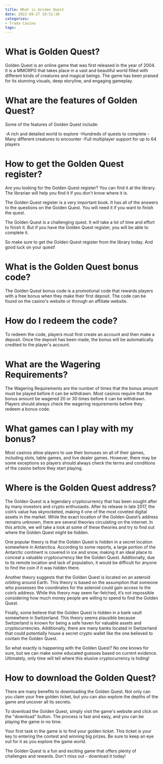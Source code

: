 ```yaml
---
title: What is Golden Quest
date: 2022-09-27 19:51:30
categories:
- Trada Casino
tags:
---
```



#  What is Golden Quest?

Golden Quest is an online game that was first released in the year of 2004. It is a MMORPG that takes place in a vast and beautiful world filled with different kinds of creatures and magical beings. The game has been praised for its stunning visuals, deep storyline, and engaging gameplay.

# What are the features of Golden Quest?

Some of the features of Golden Quest include:

-A rich and detailed world to explore
-Hundreds of quests to complete
-Many different creatures to encounter
-Full multiplayer support for up to 64 players

#  How to get the Golden Quest register?

Are you looking for the Golden Quest register? You can find it at the library. The librarian will help you find it if you don't know where it is.

The Golden Quest register is a very important book. It has all of the answers to the questions on the Golden Quest. You will need it if you want to finish the quest.

The Golden Quest is a challenging quest. It will take a lot of time and effort to finish it. But if you have the Golden Quest register, you will be able to complete it.

So make sure to get the Golden Quest register from the library today. And good luck on your quest!

#  What is the Golden Quest bonus code?

The Golden Quest bonus code is a promotional code that rewards players with a free bonus when they make their first deposit. The code can be found on the casino's website or through an affiliate website.

# How do I redeem the code?

To redeem the code, players must first create an account and then make a deposit. Once the deposit has been made, the bonus will be automatically credited to the player's account.

# What are the Wagering Requirements?

The Wagering Requirements are the number of times that the bonus amount must be played before it can be withdrawn. Most casinos require that the bonus amount be wagered 20 or 30 times before it can be withdrawn. Players should always check the wagering requirements before they redeem a bonus code.

# What games can I play with my bonus?

Most casinos allow players to use their bonuses on all of their games, including slots, table games, and live dealer games. However, there may be some exceptions so players should always check the terms and conditions of the casino before they start playing.

#  Where is the Golden Quest address?

The Golden Quest is a legendary cryptocurrency that has been sought after by many investors and crypto enthusiasts. After its release in late 2017, the coin’s value has skyrocketed, making it one of the most coveted digital assets in the market. While the exact location of the Golden Quest’s address remains unknown, there are several theories circulating on the internet. In this article, we will take a look at some of these theories and try to find out where the Golden Quest might be hidden.

One popular theory is that the Golden Quest is hidden in a secret location somewhere in Antarctica. According to some reports, a large portion of the Antarctic continent is covered in ice and snow, making it an ideal place to conceal a valuable cryptocurrency like the Golden Quest. Additionally, due to its remote location and lack of population, it would be difficult for anyone to find the coin if it was hidden there.

Another theory suggests that the Golden Quest is located on an asteroid orbiting around Earth. This theory is based on the assumption that someone who possesses the coordinates for the asteroid could gain access to the coin’s address. While this theory may seem far-fetched, it’s not impossible considering how much money people are willing to spend to find the Golden Quest.

Finally, some believe that the Golden Quest is hidden in a bank vault somewhere in Switzerland. This theory seems plausible because Switzerland is known for being a safe haven for valuable assets and cryptocurrencies. Additionally, there are many banks located in Switzerland that could potentially house a secret crypto wallet like the one believed to contain the Golden Quest.

So what exactly is happening with the Golden Quest? No one knows for sure, but we can make some educated guesses based on current evidence. Ultimately, only time will tell where this elusive cryptocurrency is hiding!

#  How to download the Golden Quest?

There are many benefits to downloading the Golden Quest. Not only can you claim your free golden ticket, but you can also explore the depths of the game and uncover all its secrets.

To download the Golden Quest, simply visit the game's website and click on the "download" button. The process is fast and easy, and you can be playing the game in no time.

Your first task in the game is to find your golden ticket. This ticket is your key to entering the contest and winning big prizes. Be sure to keep an eye out for it as you explore the game world.

The Golden Quest is a fun and exciting game that offers plenty of challenges and rewards. Don't miss out - download it today!